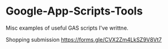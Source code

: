 # Google-App-Scripts-Tools
Misc examples of useful GAS scripts I've writtne.

Shopping submission
https://forms.gle/CVX2Zm4LkSZ9V8Vt7
